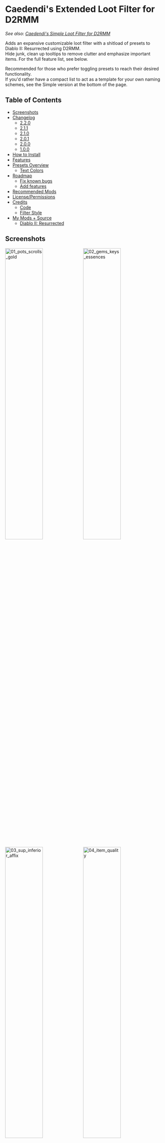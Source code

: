 # Caedendi's Extended Loot Filter for D2RMM

_See also: [Caedendi's Simple Loot Filter for D2RMM](https://github.com/Caedendi/D2RMM-Loot-Filter-Simple)_

Adds an expansive customizable loot filter with a shitload of presets to Diablo II: Resurrected using D2RMM. <br>
Hide junk, clean up tooltips to remove clutter and emphasize important items. For the full feature list, see below.

Recommended for those who prefer toggling presets to reach their desired functionality. <br>
If you'd rather have a compact list to act as a template for your own naming schemes, see the Simple version at the bottom of the page.

## Table of Contents

- [Screenshots](#screenshots)
- [Changelog](#changelog)
  - [2.2.0](#220)
  - [2.1.1](#211)
  - [2.1.0](#210)
  - [2.0.1](#201)
  - [2.0.0](#200)
  - [1.0.0](#100)
- [How to Install](#how-to-install)
- [Features](#features)
- [Presets Overview](#presets-overview)
  - [Text Colors](#text-colors)
- [Roadmap](#roadmap)
  - [Fix known bugs](#fix-known-bugs)
  - [Add features](#add-features)
- [Recommended Mods](#recommended-mods)
- [License/Permissions](#licensepermissions)
- [Credits](#credits)
  - [Code](#code)
  - [Filter Style](#filter-style)
- [My Mods + Source](#my-mods--source)
  - [Diablo II: Resurrected](#diablo-ii-resurrected)


## Screenshots

<p float="left">
  <img src="https://i.imgur.com/mxQB5wx.png" alt="01_pots_scrolls_gold" width="49%">
  <img src="https://i.imgur.com/63Oygn8.png" alt="02_gems_keys_essences" width="49%">
</p>

<p float="left">
  <img src="https://i.imgur.com/AU2d8Hy.png" alt="03_sup_inferior_affix" width="49%">
  <img src="https://i.imgur.com/8mu49cv.png" alt="04_item_quality" width="49%">
</p>

<p float="left">
  <img src="https://i.imgur.com/8g9brig.png" alt="05_runes_numbers" width="49%">
  <img src="https://i.imgur.com/AK8NfuC.png" alt="06_runes_highlights" width="49%">
</p>

<p float="left">
  <img src="https://i.imgur.com/QvtWvmw.png" alt="07_runes_alternate" width="49%">
  <img src="https://i.imgur.com/0dLY9NC.png" alt="08_jewelry" width="49%">
</p>

<p float="left">
  <img src="https://i.imgur.com/MS1cNK1.png" alt="09_act3_quest_items" width="49%">
  <img src="https://i.imgur.com/v7zYs7q.png" alt="10_facet_sunder_alternate" width="49%">
</p>


## Changelog

### 2.2.0

- Renamed colors to more standardized names, see [/docs/colors.md](https://github.com/Caedendi/D2RMM-Loot-Filter-Extended/blob/master/Docs/colors.md) for details
- Added customization of the highlight color (can now be set to colors other than tomato red)
- Added customization of the alternate rune color scheme (can now be set to colors other than dark violet)
- Added option to disable _all_ Light Pillars
- Split runes into 4 tiers, each of which you can individually enable/disable visibility and Light Pillars for
- Changed the Light Pillars setting for Quest Weapons from "exclude" to "include" 
- Slightly changed some setting names and tooltips

### 2.1.1

- Fixed tooltip mods (broken since 2.0.0)

### 2.1.0

- Added option to disable light pillars for hidden items

### 2.0.1

- Removed light pillar support for circlets

### 2.0.0

- The mod settings menu is now divided into sections. Make sure to use D2RMM 1.4.6 or higher!
- Fixed high rune numbers incorrectly being highlighted in red when number is enabled and highlighting is disabled
- Fixed half of the quest items not having highlighting patterns
- Fixed the cube window's title being all messy when highlighting quest items is enabled by adding an option to exclude the cube
- Fixed Hell Forge Hammer incorrectly displaying as "Hellforge Hammer" when highlighting is enabled
- Fixed some gem names not being filtered correctly
- Fixed bugged support for charms and added highlighting of id'd uniques
- Removed bugged support for jewels, rings and amulets as they can't be fixed
- Changed Small/Full Rejuvenation Potion name from +SRP/+FRP to +RPS/+RPF
- Improved highlight patterns
- Added highlighting to Rainbow Facets
- Added built-in ilvl support and fixed indentation being all messy for highlighted items when ilvl is enabled
- Added built-in short superior/inferior prefixes mod
- Added built-in item quality (normal/exceptional/elite) tags
- Added built-in expanded light pillar support (for a lot more item types than currently available in other mods)
- Added alternate color schemes for runes, facets and sunder charms
- Added customization of the highlight character (can now be set to characters other than *)
- Custom sections in the code are now pre-filled with examples, making it more intuitive for those who want to add their own custom naming

### 1.0.0

First official release!


## How to Install

- Download and install [D2RMM](https://www.nexusmods.com/diablo2resurrected/mods/169), then run it.
- Download and extract this mod folder to /D2RMM/mods/.
- See D2RMM instructions on how to configure and enable.
- Play the game!


## Features

For a full list of features, see [Presets Overview](#presets-overview) below.
  
- **Customize to your liking:**
  - Alter or hide each item type to your preference using the presets in the D2RMM settings.
  - Shorten or hide junk.
  - Emphasize the good/important stuff (runes, flawless gems, essences, uber keys/organs, quest items, etc).
- **Completely optional:** 
  - Disabling everything means no modding will be applied.
- **Integrated mods:**
  - Show the item level on all items that have one.
  - Shorten superior/inferior prefixes to + and -.
  - Show the item quality (normal/exceptional/elite) on all equipment with short (n), (x) and (e) tags.
  - Shine light pillars on those special drops! Mod functionality expanded to support runes, rings/amulets, gems, jewels, quest items and endgame items.
- **Apply your own custom naming schemes**:
  - Set the item type to "Custom", open the mod.js file in Notepad or VSCodium and add your personalized naming schemes on the lines mentioned in the item type's setting description.
  - To hide an item, change its name to HIDDEN (without quotes). The value of HIDDEN (amount of spaces) can be changed in the D2RMM settings.
  - Don't forget to reload and apply in D2RMM!
- **Item tooltip customization:**
  - Modify the size and background opacity of the tooltip for items on the ground and in the inventory.


## Presets Overview

|          Section           |               Setting                | Default | Options                                                         |
|:--------------------------:|:------------------------------------:|:-------:|:----------------------------------------------------------------|
|      **Gold & Runes**      |               **Gold**               |         | No change                                                       |
|                            |                                      |         | Gold text                                                       |
|                            |                                      |    x    | Gold G                                                          |
|                            |                                      |         | White G                                                         |
|                            |                                      |         | Hide affix                                                      |
|                            |                                      |         | Custom                                                          |
|                            |              **Runes**               |         | No change                                                       |
|                            |                                      |    x    | Add rune numbers + highlights + remove affix                    |
|                            |                                      |         | Add rune numbers + highlights                                   |
|                            |                                      |         | Add rune numbers + remove affix                                 |
|                            |                                      |         | Add highlights + remove affix                                   |
|                            |                                      |         | Add rune numbers                                                |
|                            |                                      |         | Add highlights                                                  |
|                            |                                      |         | Remove affix                                                    |
|                            |                                      |         | Custom                                                          |
|                            |            **Show Runes**            |         | Show Runes: Low                                                 |
|                            |                                      |         | Show Runes: Low-Mid                                             |
|                            |                                      |         | Show Runes: Mid                                                 |
|                            |                                      |         | Show Runes: High                                                |
|          **Junk**          |         **Healing Potions**          |         | No change                                                       |
|                            |                                      |    x    | All                                                             |
|                            |                                      |         | Hide lvl 3                                                      |
|                            |                                      |         | Hide lvl 4                                                      |
|                            |                                      |         | Hide lvl 3 + small rejuvs                                       |
|                            |                                      |         | Hide lvl 4 + small rejuvs                                       |
|                            |                                      |         | Show only rejuvs                                                |
|                            |                                      |         | Show only full rejuvs                                           |
|                            |                                      |         | Hide all                                                        |
|                            |                                      |         | Custom                                                          |
|                            |           **Buff Potions**           |         | No change                                                       |
|                            |                                      |    x    | All                                                             |
|                            |                                      |         | Hide                                                            |
|                            |                                      |         | Custom                                                          |
|                            |         **Throwing Potions**         |         | No change                                                       |
|                            |                                      |    x    | All                                                             |
|                            |                                      |         | Hide                                                            |
|                            |                                      |         | Custom                                                          |
|                            |         **Scrolls & Tomes**          |         | No change                                                       |
|                            |                                      |    x    | All                                                             |
|                            |                                      |         | Hide scrolls                                                    |
|                            |                                      |         | Custom                                                          |
|                            |          **Arrows & Bolts**          |         | No change                                                       |
|                            |                                      |    x    | Highlight                                                       |
|                            |                                      |         | Hide                                                            |
|                            |                                      |         | Custom                                                          |
|                            |               **Keys**               |    x    | No change                                                       |
|                            |                                      |         | Hide                                                            |
|                            |                                      |         | Custom                                                          |
|        **Jewelry**         |               **Gems**               |         | No change                                                       |
|                            |                                      |    x    | Highlight all                                                   |
|                            |                                      |         | Highlight, show only flawless & perfect                         |
|                            |                                      |         | Highlight, show only perfect                                    |
|                            |                                      |         | Hide all                                                        |
|                            |                                      |         | Custom                                                          |
|                            |              **Jewels**              |         | No change                                                       |
|                            |                                      |    x    | Highlight Facets                                                |
|                            |                                      |         | Custom                                                          |
|                            |              **Charms**              |         | No change                                                       |
|                            |                                      |    x    | Highlight all                                                   |
|                            |                                      |         | Highlight unique charms only                                    |
|                            |                                      |         | Highlight non-unique charms only                                |
|                            |                                      |         | Custom                                                          |
|    **Quest & Endgame**     |           **Quest items**            |         | No change                                                       |
|                            |                                      |         | Highlight                                                       |
|                            |                                      |    x    | Highlight, exclude Cube                                         |
|                            |                                      |         | Custom                                                          |
|                            |          **Endgame Items**           |         | No change                                                       |
|                            |                                      |    x    | Highlight                                                       |
|                            |                                      |         | Highlight, exclude Standard of Heroes                           |
|                            |                                      |         | Highlight, hide Standard of Heroes                              |
|                            |                                      |         | Custom                                                          |
| **Item Stats & Modifiers** |            **Item Level**            |         | No change                                                       |
|                            |                                      |    x    | Enable, fix indentation                                         |
|                            |                                      |         | Enable                                                          |
|                            | **Short Superior/Inferior Prefixes** |         | No change                                                       |
|                            |                                      |    x    | Enable                                                          |
|                            |                                      |         | Enable, gray inferior items                                     |
|                            |                                      |         | Custom                                                          |
|                            |           **Item Quality**           |    x    | No change                                                       |
|                            |                                      |         | Suffix, parentheses                                             |
|                            |                                      |         | Suffix, square brackets                                         |
|                            |                                      |         | Prefix, parentheses                                             |
|                            |                                      |         | Prefix, square brackets                                         |
|                            |                                      |         | Custom                                                          |
|     **Light Pillars**      |          **Light Pillars**           |    x    | Enable                                                          |
|                            |                                      |    x    | Disable for Hidden Items                                        |
|                            |                                      |    x    | Runes: Low                                                      |
|                            |                                      |    x    | Runes: Low-Mid                                                  |
|                            |                                      |    x    | Runes: Mid                                                      |
|                            |                                      |    x    | Runes: High                                                     |
|                            |                                      |    x    | Rings & Amulets                                                 |
|                            |                                      |    x    | Gems & Jewels                                                   |
|                            |                                      |    x    | Charms                                                          |
|                            |                                      |    x    | Quest: Items                                                    |
|                            |                                      |    x    | Quest: Weapons                                                  |
|                            |                                      |    x    | Essences                                                        |
|                            |                                      |    x    | Token of Absolution                                             |
|                            |                                      |    x    | Pandemonium Keys                                                |
|                            |                                      |    x    | Pandemonium Organs                                              |
|                            |                                      |    x    | Standard of Heroes                                              |
|          **Misc**          |     **Alternate Color Schemes**      |         | No change                                                       |
|                            |                                      |         | Facets, Sunder Charms, Runes                                    |
|                            |                                      |    x    | Facets, Sunder Charms                                           |
|                            |                                      |         | Facets, Runes                                                   |
|                            |                                      |         | Sunder Charms, Runes                                            |
|                            |                                      |         | Facets                                                          |
|                            |                                      |         | Sunder Charms                                                   |
|                            |                                      |         | Runes                                                           |
|                            |       **Highlight Character**        |    x    | \* (asterisk)                                                   |
|                            |                                      |         | = (equals)                                                      |
|                            |                                      |         | + (plus)                                                        |
|                            |                                      |         | - (hyphen/dash/minus)                                           |
|                            |                                      |         | x (small letter x)                                              |
|                            |                                      |         | X (capital letter x)                                            |
|                            |                                      |         | o (small letter o)                                              |
|                            |                                      |         | O (capital letter o)                                            |
|                            |                                      |         | 0 (zero)                                                        |
|                            |                                      |         | ~ (tilde)                                                       |
|                            |                                      |         | ! (exclamation mark)                                            |
|                            |                                      |         | @ (at)                                                          |
|                            |                                      |         | # (number/pound/hash)                                           |
|                            |                                      |         | $ (dollar)                                                      |
|                            |                                      |         | % (percent)                                                     |
|                            |                                      |         | & (ampersand)                                                   |
|                            |                                      |         | Custom                                                          |
|                            |         **Highlight Color**          |         | <span style="color:rgb(255, 255, 255)">White</span>             |
|                            |                                      |         | <span style="color:rgb(241, 241, 241)">White Smoke</span>       |
|                            |                                      |         | <span style="color:rgb(107, 107, 107)">Dim Gray</span>          |
|                            |                                      |         | <span style="color:rgb(113, 113, 113)">Dimmer Gray</span>       |
|                            |                                      |         | <span style="color:rgb(  0,   0,   0)">Black</span>             |
|                            |                                      |         | <span style="color:rgb(255,   0,   0)">Red</span>               |
|                            |                                      |    x    | <span style="color:rgb(255,  85,  85)">Tomato</span>            |
|                            |                                      |         | <span style="color:rgb(211,  70,  70)">Crimson</span>           |
|                            |                                      |         | <span style="color:rgb(  0, 255,   0)">Lime</span>              |
|                            |                                      |         | <span style="color:rgb(  0, 252,   0)">Lime v2</span>           |
|                            |                                      |         | <span style="color:rgb(  0, 204,   0)">Lime Green</span>        |
|                            |                                      |         | <span style="color:rgb(  0, 135,   0)">Green</span>             |
|                            |                                      |         | <span style="color:rgb(  9, 171, 223)">Deep Sky Blue</span>     |
|                            |                                      |         | <span style="color:rgb(137, 201, 255)">Light Sky Blue</span>    |
|                            |                                      |         | <span style="color:rgb(175, 175, 255)">Medium Slate Blue</span> |
|                            |                                      |         | <span style="color:rgb(118, 118, 255)">Corn Flower Blue</span>  |
|                            |                                      |         | <span style="color:rgb(255, 255, 108)">Yellow</span>            |
|                            |                                      |         | <span style="color:rgb(255, 255, 125)">Light Yellow</span>      |
|                            |                                      |         | <span style="color:rgb(255, 173,   0)">Orange</span>            |
|                            |                                      |         | <span style="color:rgb(255, 135, 255)">Violet</span>            |
|                            |                                      |         | <span style="color:rgb(179,   0, 255)">Dark Violet</span>       |
|                            |                                      |         | <span style="color:rgb(203, 184, 126)">Tan</span>               |
|                            |                                      |         | <span style="color:rgb(211, 198, 132)">Tan v2</span>            |
|                            |                                      |         | <span style="color:rgb(239, 217, 148)">Wheat</span>             |
|                            |                                      |         | Custom                                                          |
|                            |  **Tooltip width for hidden items**  |    0    | 0 - 25 spaces                                                   |
|      **Tooltip Mods**      |           **Tooltip mods**           |    x    | No change                                                       |
|                            |                                      |         | Opacity & Size                                                  |
|                            |                                      |         | Opactiy                                                         |
|                            |                                      |         | Size                                                            |
|                            |         **Tooltip: opacity**         |  0.75   | 0.00 - 1.00 (unmodded = 0.60)                                   |
|                            |        **Tooltip: font size**        |   33    | 20 - 50 (unmodded = 36)                                         |

### Text Colors

See [here](https://github.com/Caedendi/D2RMM-Loot-Filter-Extended/blob/master/Docs/colors.md) for an overview of all the colors in the game that I know of and their RGB decimal codes.


## Roadmap

None at the moment. If you have a request for a feature, please open a GitHub issue (preferred) or post a comment on Nexus Mods.

### Fix known bugs

- [x] Regular Ruby, Sapphire, Emerald and Diamond not working
- [x] Certain quest item customization not working
- [x] Enabling quest item highlighting screws up the Horadric Cube's displayed name when the cube menu is open.
- [x] Enabling jewelry turns crafted/rare/set/unique jewelry blue
- [x] Item name alignment out of place when [Show Item Level](https://www.nexusmods.com/diablo2resurrected/mods/174) is enabled
- [x] Tooltip mods not working

### Add features

- [x] Integrate [Show Item Level](https://www.nexusmods.com/diablo2resurrected/mods/174) by [olegbl](https://github.com/olegbl)
- [x] Integrate [Short Quality Prefixes for D2RMM](https://www.nexusmods.com/diablo2resurrected/mods/214) by [Jobus](https://www.nexusmods.com/diablo2resurrected/users/3107665)
- [x] Integrate [Show Item Quality for D2RMM](https://www.nexusmods.com/diablo2resurrected/mods/351) by [minseoksuh](https://www.nexusmods.com/diablo2resurrected/users/176581440)
- [x] Integrate [LightPillar for D2RMM](https://www.nexusmods.com/diablo2resurrected/mods/197) by [qhu91it](https://github.com/qhu91it) and [buzh](https://www.nexusmods.com/diablo2resurrected/users/2596633)
- [x] Rework alternate color schemes into optional setting as a drop-down menu
  - [x] Alternate color scheme for Facets (rainbow highlights)
  - [x] Alternate color scheme for Sunder Charms (element-colored highlights)
  - [x] Alternate color scheme for mid/high runes (purple names)
- [x] Only show Light Pillars on non-hidden items


## Recommended Mods

In addition to this, I recommend you also use the following D2RMM mods:

| Mod                                                                                 |                                    Creator                                    | Notes                                                                                              |
|-------------------------------------------------------------------------------------|:-----------------------------------------------------------------------------:|----------------------------------------------------------------------------------------------------|
| [Disable Battle.net](https://github.com/olegbl/d2rmm.mods)                          |                      [olegbl](https://github.com/olegbl)                      | So you don't accidentally get yourself banned.                                                     |
| [Skip Videos](https://www.nexusmods.com/diablo2resurrected/mods/179)                | [Caedendi](https://www.nexusmods.com/diablo2resurrected/users/179695179) (me) | Disable launch intro videos and cinematic cutscenes when transitioning between acts.               |
| [Improved Potion Visibility](https://www.nexusmods.com/diablo2resurrected/mods/384) |   [MetalTxus](https://www.nexusmods.com/diablo2resurrected/users/18894694)    | Changes healing/mana potion sprites so it's easier to distinguish different potion levels.         |
| [UI Fixes](https://www.nexusmods.com/diablo2resurrected/mods/387)                   |   [MetalTxus](https://www.nexusmods.com/diablo2resurrected/users/18894694)    | Fixes the placement of a few item grids.                                                           |
| [Towns QoL Changes](https://www.nexusmods.com/diablo2resurrected/mods/310)          |  [night0wl117](https://www.nexusmods.com/diablo2resurrected/users/33697975)   | Move town starting points, TP locations and Cain's position in Act 5.                              |
| [Town Cast](https://www.nexusmods.com/diablo2resurrected/mods/183)                  |                      [olegbl](https://github.com/olegbl)                      | Teleport and buff in town. _(BREAKING: allows teleporting past Jerhyn during the Act 2 questline)_ |
| [Settings Font Fix](https://www.nexusmods.com/diablo2resurrected/mods/200)          |                      [olegbl](https://github.com/olegbl)                      | In case any mod touches __profilehd_ and screws up the font size in the settings menu.             |


## License/Permissions

This code is licensed under GPL. 

You are free to use and distribute all code in this mod, as long as you ask for permission (and permission is given), it stays open source, free of charge and all due credit is given. 

If you are trying to profit off this mod in any way, then you're a dick and forbidden from using this code.


## Credits

This loot filter mod is based on code from existing mods and inspired by existing styles. I have added code optimizations, a shit-ton of toggles, expanded some features and gave it my own personal flair and preference. <br>
Remnants of other people's codes remain, so I have tried to list the credits as accurately as I can. If you see any of your own code in this mod and it isn't credited, please send me a message.

Many thanks to:

### Code
- [salzgaard](https://www.nexusmods.com/diablo2resurrected/users/6397569) for his [Practical Item Filter for D2RMM](https://www.nexusmods.com/diablo2resurrected/mods/317), which acted as a base for this mod and the tooltip customization features.
- [olegbl](https://github.com/olegbl) for
  - Creating [D2RMM](https://www.nexusmods.com/diablo2resurrected/mods/169)
  - His [example mods](https://github.com/olegbl/d2rmm.mods) in general
  - His [Short Potion Names](https://www.nexusmods.com/diablo2resurrected/mods/177) mod for the list of colors
  - His [Show Item Level](https://www.nexusmods.com/diablo2resurrected/mods/174) mod, which I integrated
- [Jobus](https://www.nexusmods.com/diablo2resurrected/users/3107665) for his [Short Quality Prefixes for D2RMM](https://www.nexusmods.com/diablo2resurrected/mods/214) mod, which I integrated
- [minseoksuh](https://www.nexusmods.com/diablo2resurrected/users/176581440) for his [Show Item Quality for D2RMM](https://www.nexusmods.com/diablo2resurrected/mods/351) mod, which I integrated
- [seunggil](https://www.nexusmods.com/diablo2resurrected/users/3948946), [qhu91it](https://github.com/qhu91it) and [buzh](https://www.nexusmods.com/diablo2resurrected/users/2596633) for the [lightpillar](https://www.nexusmods.com/diablo2resurrected/mods/112) and [LightPillar for D2RMM](https://www.nexusmods.com/diablo2resurrected/mods/197) mods, which I integrated and expanded

### Filter Style
- [Path of Diablo filters](https://pathofdiablo.com/wiki/index.php?title=List_of_Loot_Filters) for removing all that clutter on Path of Diablo and inspiring me to create this loot filter for D2R.
  - Mainly [Darkgale](https://www.twitch.tv/darkgale)'s filter called [Filtergale](https://www.reddit.com/r/pathofdiablo/comments/i9hdw7/filtergale/) ([download](https://greendu.de/s/ZbDwHekAg3rmeRB/download?path=%2F&files=item.filter)) regarding styling.
- [Practical Item Filter for D2RMM](https://www.nexusmods.com/diablo2resurrected/mods/317)
- [Cbraqz](https://www.nexusmods.com/diablo2resurrected/users/3106975)'s [D2R Simple Loot Filter](https://www.nexusmods.com/diablo2resurrected/mods/54) mod for giving me an idea on how to fix highlighting charms without removing rarity coloring


## My Mods + Source

### Diablo II: Resurrected ###

| Nexus Mods Page                                                                                    | Source                                                           |
|:---------------------------------------------------------------------------------------------------|:-----------------------------------------------------------------|
| [Caedendi's Extended Loot Filter for D2RMM](https://www.nexusmods.com/diablo2resurrected/mods/361) | [GitHub](https://github.com/Caedendi/D2RMM-Loot-Filter-Extended) |
| [Caedendi's Simple Loot Filter for D2RMM](https://www.nexusmods.com/diablo2resurrected/mods/360)   | [GitHub](https://github.com/Caedendi/D2RMM-Loot-Filter-Simple)   |
| [Skip Videos for D2RMM](https://www.nexusmods.com/diablo2resurrected/mods/397)                     | [GitHub](https://github.com/Caedendi/D2RMM-Skip-Videos)          |
